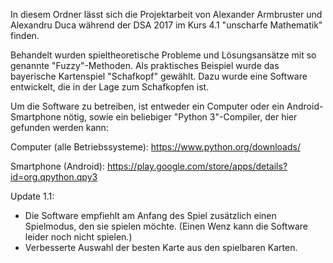 In diesem Ordner lässt sich die Projektarbeit von Alexander Armbruster und Alexandru Duca
während der DSA 2017 im Kurs 4.1 "unscharfe Mathematik" finden.

Behandelt wurden spieltheoretische Probleme und Lösungsansätze mit so genannte "Fuzzy"-Methoden.
Als praktisches Beispiel wurde das bayerische Kartenspiel "Schafkopf" gewählt.
Dazu wurde eine Software entwickelt, die in der Lage zum Schafkopfen ist.

Um die Software zu betreiben, ist entweder ein Computer oder ein Android-Smartphone nötig,
sowie ein beliebiger "Python 3"-Compiler, der hier gefunden werden kann:


Computer (alle Betriebssysteme): https://www.python.org/downloads/

Smartphone (Android): https://play.google.com/store/apps/details?id=org.qpython.qpy3


Update 1.1:
+ Die Software empfiehlt am Anfang des Spiel zusätzlich einen Spielmodus, den sie spielen möchte. (Einen Wenz kann die Software leider noch nicht spielen.)
+ Verbesserte Auswahl der besten Karte aus den spielbaren Karten.
